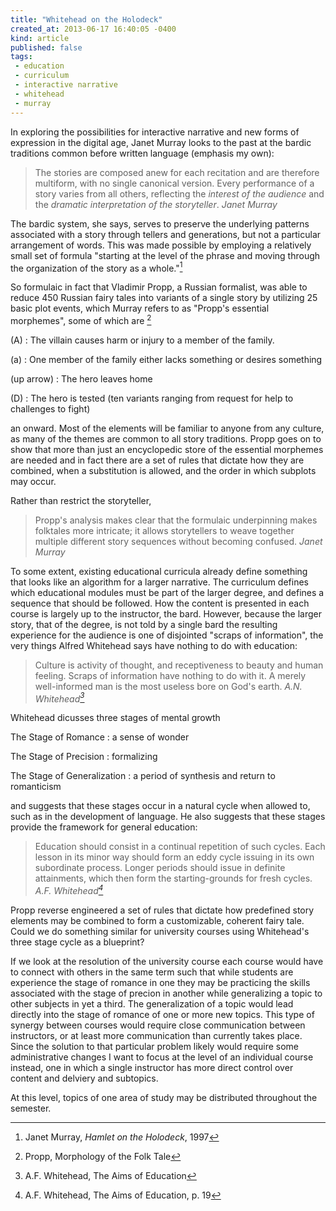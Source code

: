 ```yaml
---
title: "Whitehead on the Holodeck"
created_at: 2013-06-17 16:40:05 -0400
kind: article
published: false
tags:
 - education
 - curriculum
 - interactive narrative
 - whitehead
 - murray
---
```


<!-- more -->

In exploring the possibilities for interactive narrative and new forms
of expression in the digital age, Janet Murray looks to the past at
the bardic traditions common before written language (emphasis my
own):

> The stories are composed anew for each recitation and are therefore
> multiform, with no single canonical version. Every performance of a
> story varies from all others, reflecting the *interest of the
> audience* and the *dramatic interpretation of the
> storyteller*. <cite>Janet Murray</cite>

The bardic system, she says, serves to preserve the underlying
patterns associated with a story through tellers and generations, but
not a particular arrangement of words. This was made possible by
employing a relatively small set of formula "starting at the level of
the phrase and moving through the organization of the story as a
whole."[^murray]

[^murray]: Janet Murray, _Hamlet on the Holodeck_, 1997

So formulaic in fact that Vladimir Propp, a Russian formalist, was
able to reduce 450 Russian fairy tales into variants of a single story
by utilizing 25 basic plot events, which Murray refers to as "Propp's
essential morphemes", some of which are [^propp]

[^propp]: Propp, Morphology of the Folk Tale

(A)
: The villain causes harm or injury to a member of the family.

(a)
: One member of the family either lacks something or desires something

(up arrow)
: The hero leaves home

(D)
: The hero is tested (ten variants ranging from request for help to challenges to fight)

an onward. Most of the elements will be familiar to anyone from any
culture, as many of the themes are common to all story
traditions. Propp goes on to show that more than just an encyclopedic
store of the essential morphemes are needed and in fact there are a
set of rules that dictate how they are combined, when a substitution
is allowed, and the order in which subplots may occur.

Rather than restrict the storyteller,

> Propp's analysis makes clear that the formulaic underpinning makes
> folktales more intricate; it allows storytellers to weave together
> multiple different story sequences without becoming
> confused. <cite>Janet Murray</cite>

To some extent, existing educational curricula already define
something that looks like an algorithm for a larger narrative. The
curriculum defines which educational modules must be part of the
larger degree, and defines a sequence that should be followed.  How
the content is presented in each course is largely up to the
instructor, the bard. However, because the larger story, that of the
degree, is not told by a single bard the resulting experience for the
audience is one of disjointed "scraps of information", the very things
Alfred Whitehead says have nothing to do with education:

> Culture is activity of thought, and receptiveness to beauty and
> human feeling. Scraps of information have nothing to do with it. A
> merely well-informed man is the most useless bore on God's
> earth. <cite>A.N. Whitehead[^aims_of_education1]</cite>


Whitehead dicusses three stages of mental growth

The Stage of Romance
: a sense of wonder

The Stage of Precision
: formalizing

The Stage of Generalization 
: a period of synthesis and return to romanticism

and suggests that these stages occur in a natural cycle when allowed
to, such as in the development of language. He also suggests that
these stages provide the framework for general education:

> Education should consist in a continual repetition of such
> cycles. Each lesson in its minor way should form an eddy cycle
> issuing in its own subordinate process. Longer periods should issue
> in definite attainments, which then form the starting-grounds for
> fresh cycles. <cite>A.F. Whitehead[^aims_of_education2]</cite>

[^aims_of_education1]: A.F. Whitehead, The Aims of Education
[^aims_of_education2]: A.F. Whitehead, The Aims of Education, p. 19

Propp reverse engineered a set of rules that dictate how predefined
story elements may be combined to form a customizable, coherent fairy
tale. Could we do something similar for university courses using
Whitehead's three stage cycle as a blueprint?

If we look at the resolution of the university course each course
would have to connect with others in the same term such that while
students are experience the stage of romance in one they may be
practicing the skills associated with the stage of precion in another
while generalizing a topic to other subjects in yet a third. The
generalization of a topic would lead directly into the stage of
romance of one or more new topics. This type of synergy between
courses would require close communication between instructors, or at
least more communication than currently takes place. Since the
solution to that particular problem likely would require some
administrative changes I want to focus at the level of an individual
course instead, one in which a single instructor has more direct
control over content and delviery and subtopics.

At this level, topics of one area of study may be distributed
throughout the semester.
